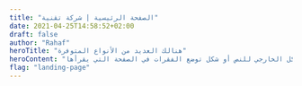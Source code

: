 ```yaml
---
title: "الصفحة الرئيسية | شركة تقنية"
date: 2021-04-25T14:58:52+02:00
draft: false
author: "Rahaf"
heroTitle: "هنالك العديد من الأنواع المتوفرة"
heroContent: "هناك حقيقة مثبتة منذ زمن طويل وهي أن المحتوى المقروء لصفحة ما سيلهي القارئ عن التركيز على الشكل الخارجي للنص أو شكل توضع الفقرات في الصفحة التي يقرأها."
flag: "landing-page"
---
```


